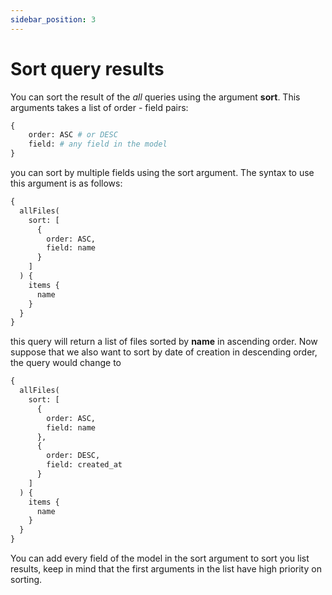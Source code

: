 ```yaml
---
sidebar_position: 3
---
```


# Sort query results

You can sort the result of the _all_ queries using the argument **sort**. This arguments takes a list
of order - field pairs:

```graphql
{
    order: ASC # or DESC
    field: # any field in the model
}
```

you can sort by multiple fields using the sort argument. The syntax to use this argument is as follows:

```graphql
{
  allFiles(
    sort: [
      {
        order: ASC,
        field: name
      }
    ]
  ) {
    items {
      name
    }
  }
}
```

this query will return a list of files sorted by __name__ in ascending order. Now suppose that we also want to sort by date of creation in descending order, the query would change to

```graphql
{
  allFiles(
    sort: [
      {
        order: ASC,
        field: name
      },
      {
        order: DESC,
        field: created_at
      }
    ]
  ) {
    items {
      name
    }
  }
} 
```

You can add every field of the model in the sort argument to sort you list results, keep in mind that the first arguments in the list have high priority on sorting.